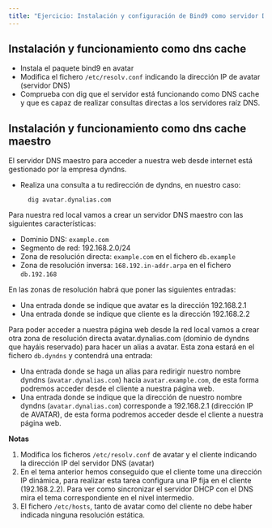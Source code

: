```yaml
---
title: "Ejercicio: Instalación y configuración de Bind9 como servidor DNS maestro"
---
```


## Instalación y funcionamiento como dns cache

* Instala el paquete bind9 en avatar
* Modifica el fichero `/etc/resolv.conf` indicando la dirección IP de avatar (servidor DNS)
* Comprueba con dig que el servidor está funcionando como DNS cache y que es capaz de realizar consultas directas a los servidores raíz DNS.

## Instalación y funcionamiento como dns cache maestro

El servidor DNS maestro para acceder a nuestra web desde internet está gestionado por la empresa dyndns.

* Realiza una consulta a tu redirección de dyndns, en nuestro caso:

        dig avatar.dynalias.com

Para nuestra red local vamos a crear un servidor DNS maestro con las siguientes características:

* Dominio DNS: `example.com`
* Segmento de red: 192.168.2.0/24
* Zona de resolución directa: `example.com` en el fichero `db.example`
* Zona de resolución inversa: `168.192.in-addr.arpa` en el fichero `db.192.168`

En las zonas de resolución habrá que poner las siguientes entradas:

* Una entrada donde se indique que avatar es la dirección 192.168.2.1
* Una entrada donde se indique que cliente es la dirección 192.168.2.2

Para poder acceder a nuestra página web desde la red local vamos a crear otra zona de resolución directa avatar.dynalias.com (dominio de dyndns que hayáis reservado) para hacer un alias a avatar. Esta zona estará en el fichero `db.dyndns` y contendrá una entrada:

* Una entrada donde se haga un alias para redirigir nuestro nombre dyndns (`avatar.dynalias.com`) hacia `avatar.example.com`, de esta forma podremos acceder desde el cliente a nuestra página web.
* Una entrada donde se indique que la dirección de nuestro nombre dyndns (`avatar.dynalias.com`) corresponde a 192.168.2.1 (dirección IP de AVATAR), de esta forma podremos acceder desde el cliente a nuestra página web.

**Notas**

1. Modifica los ficheros `/etc/resolv.conf` de avatar y el cliente indicando la dirección IP del servidor DNS (avatar)
2. En el tema anterior hemos conseguido que el cliente tome una dirección IP dinámica, para realizar esta tarea configura una IP fija en el cliente (192.168.2.2). Para ver como sincronizar el servidor DHCP con el DNS mira el tema correspondiente en el nivel intermedio.
3. El fichero `/etc/hosts`, tanto de avatar como del cliente no debe haber indicada ninguna resolución estática.